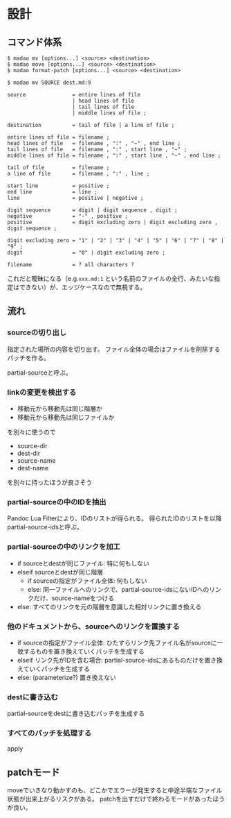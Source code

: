 # 設計

## コマンド体系

```console
$ madao mv [options...] <source> <destination>
$ madao move [options...] <source> <destination>
$ madao format-patch [options...] <source> <destination>

$ madao mv SOURCE dest.md:9
```

```ebnf
source               = entire lines of file
                     | head lines of file
                     | tail lines of file
                     | middle lines of file ;

destination          = tail of file | a line of file ;

entire lines of file = filename ;
head lines of file   = filename , ":" , "~" , end line ;
tail lines of file   = filename , ":" , start line , "~" ;
middle lines of file = filename , ":" , start line , "~" , end line ;

tail of file         = filename ;
a line of file       = filename , ":" , line ;

start line           = positive ;
end line             = line ;
line                 = positive | negative ;

digit sequence       = digit | digit sequence , digit ;
negative             = "-" , positive ;
positive             = digit excluding zero | digit excluding zero , digit sequence ;

digit excluding zero = "1" | "2" | "3" | "4" | "5" | "6" | "7" | "8" | "9" ;
digit                = "0" | digit excluding zero ;

filename             = ? all characters ?
```

これだと曖昧になる（e.g.`xxx.md:1` という名前のファイルの全行、みたいな指定はできない）が、エッジケースなので無視する。

## 流れ

### sourceの切り出し

指定された場所の内容を切り出す。
ファイル全体の場合はファイルを削除するパッチを作る。

partial-sourceと呼ぶ。

### linkの変更を検出する

- 移動元から移動先は同じ階層か
- 移動元から移動先は同じファイルか

を別々に使うので

- source-dir
- dest-dir
- source-name
- dest-name

を別々に持ったほうが良さそう

### partial-sourceの中のIDを抽出

Pandoc Lua Filterにより、IDのリストが得られる。
得られたIDのリストを以降partial-source-idsと呼ぶ。

### partial-sourceの中のリンクを加工

- if sourceとdestが同じファイル: 特に何もしない
- elseif sourceとdestが同じ階層
    - if sourceの指定がファイル全体: 何もしない
    - else: 同一ファイルへのリンクで、partial-source-idsにないIDへのリンクだけ、source-nameをつける
- else: すべてのリンクを元の階層を意識した相対リンクに置き換える

### 他のドキュメントから、sourceへのリンクを置換する

- if sourceの指定がファイル全体: ひたすらリンク先ファイル名がsourceに一致するものを置き換えていくパッチを生成する
- elseif リンク先がIDを含む場合: partial-source-idsにあるものだけを置き換えていくパッチを生成する
- else: (parameterize?) 置き換えない

### destに書き込む

partial-sourceをdestに書き込むパッチを生成する

### すべてのパッチを処理する

apply

## patchモード

moveでいきなり動かすのも、どこかでエラーが発生すると中途半端なファイル状態が出来上がるリスクがある。
patchを出すだけで終わるモードがあったほうが良い。
